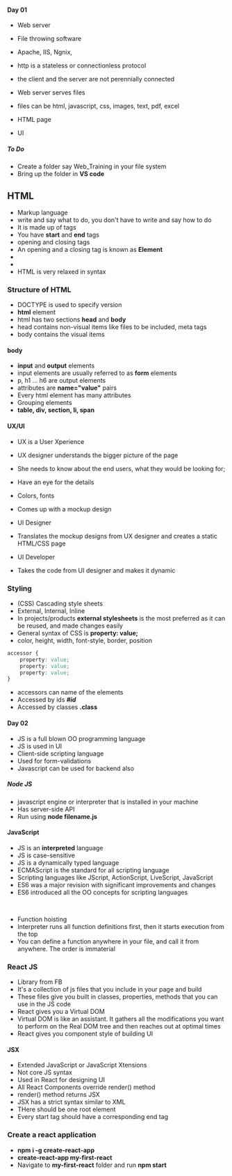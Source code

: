 #### Day 01

* Web server
* File throwing software
* Apache, IIS, Ngnix, 
* http is a stateless or connectionless protocol
* the client and the server are not perennially connected


* Web server serves files 
* files can be html, javascript, css, images, text, pdf, excel


* HTML page
* UI
 
##### To Do

* Create a folder say Web_Training in your file system
* Bring up the folder in __VS code__

## HTML

* Markup language
* write and say what to do, you don't have to write and say how to do
* It is made up of tags
* You have __start__ and __end__ tags
* opening and closing tags
* An opening and a closing tag is known as __Element__
* <tag></tag>
* <tag/>
* HTML is very relaxed in syntax

### Structure of HTML 

* DOCTYPE is used to specify version
* __html__ element
* html has two sections __head__ and __body__
* head contains non-visual items like files to be included, meta tags
* body contains the visual items

#### body

* __input__ and __output__ elements
* input elements are usually referred to as __form__ elements
* p, h1 ... h6 are output elements
* attributes are __name="value"__ pairs
* Every html element has many attributes
* Grouping elements
* __table, div, section, li, span__



#### UX/UI

* UX is a User Xperience
* UX designer understands the bigger picture of the page
* She needs to know about the end users, what they would be looking for; 
* Have an eye for the details
* Colors, fonts
* Comes up with a mockup design


* UI Designer
* Translates the mockup designs from UX designer and creates a static HTML/CSS page

* UI Developer
* Takes the code from UI designer and makes it dynamic

### Styling

* (CSS) Cascading style sheets
* External, Internal, Inline
* In projects/products __external stylesheets__ is the most preferred as it can be reused, and made changes easily
* General syntax of CSS is __property: value;__
* color, height, width, font-style, border, position

``` css
accessor {
	property: value;
	property: value;
	property: value;
}
```

* accessors can name of the elements
* Accessed by ids ___#id___
* Accessed by classes __.class__

#### Day 02

* JS is a full blown OO programming language
* JS is used in UI
* Client-side scripting language
* Used for form-validations
* Javascript can be used for backend also

##### Node JS

* javascript engine or interpreter that is installed in your machine
* Has server-side API
* Run using __node filename.js__

#### JavaScript

* JS is an __interpreted__ language
* JS is case-sensitive
* JS is a dynamically typed language
* ECMAScript is the standard for all scripting language
* Scripting languages like JScript, ActionScript, LiveScript, JavaScript
* ES6 was a major revision with significant improvements and changes
* ES6 introduced all the OO concepts for scripting languages

<br/>

* Function hoisting
* Interpreter runs all function definitions first, then it starts execution from the top
* You can define a function anywhere in your file, and call it from anywhere. The order is immaterial


### React JS

* Library from FB
* It's a collection of js files that you include in your page and build
* These files give you built in classes, properties, methods that you can use in the JS code
* React gives you a Virtual DOM 
* Virtual DOM is like an assistant. It gathers all the modifications you want to perform on the Real DOM tree and then reaches out at optimal times
* React gives you component style of building UI


#### JSX

* Extended JavaScript or JavaScript Xtensions
* Not core JS syntax
* Used in React for designing UI
* All React Components override render() method
* render() method returns JSX
* JSX has a strict syntax similar to XML
* THere should be one root element
* Every start tag should have a corresponding end tag


### Create a react application

* __npm i -g create-react-app__
* __create-react-app my-first-react__
* Navigate to __my-first-react__ folder and run __npm start__




































